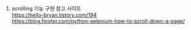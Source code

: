 1. scrolling 기능 구현 참고 사이트  
https://hello-bryan.tistory.com/194  
https://blog.finxter.com/python-selenium-how-to-scroll-down-a-page/

